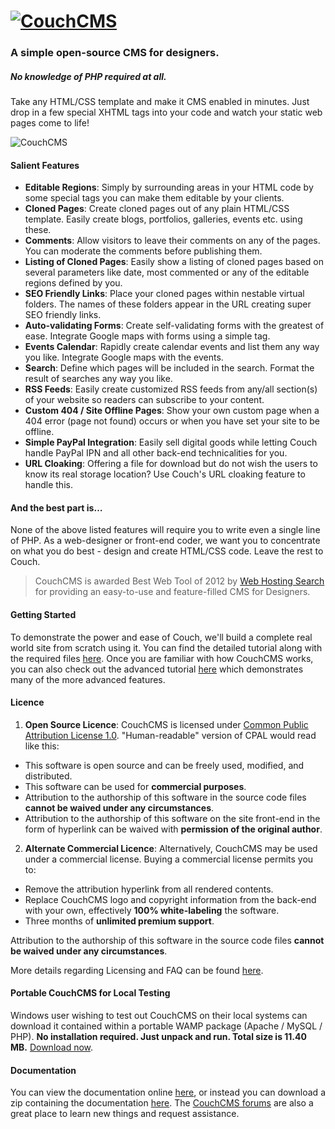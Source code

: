 # [![CouchCMS](http://www.couchcms.com/img/logo.png "CouchCMS")](http://www.couchcms.com/)
### A simple open-source CMS for designers.

##### No knowledge of PHP required at all.
Take any HTML/CSS template and make it CMS enabled in minutes. Just drop in a few special XHTML tags into your code and watch your static web pages come to life!

![CouchCMS](http://www.couchcms.com/img/intro-bg.png "CouchCMS")

#### Salient Features
* **Editable Regions**: Simply by surrounding areas in your HTML code by some special tags you can make them editable by your clients.
* **Cloned Pages**: Create cloned pages out of any plain HTML/CSS template. Easily create blogs, portfolios, galleries, events etc. using these.
* **Comments**: Allow visitors to leave their comments on any of the pages. You can moderate the comments before publishing them.
* **Listing of Cloned Pages**: Easily show a listing of cloned pages based on several parameters like date, most commented or any of the editable regions defined by you.
* **SEO Friendly Links**: Place your cloned pages within nestable virtual folders. The names of these folders appear in the URL creating super SEO friendly links.
* **Auto-validating Forms**: Create self-validating forms with the greatest of ease. Integrate Google maps with forms using a simple tag.
* **Events Calendar**: Rapidly create calendar events and list them any way you like. Integrate Google maps with the events.
* **Search**: Define which pages will be included in the search. Format the result of searches any way you like.
* **RSS Feeds**: Easily create customized RSS feeds from any/all section(s) of your website so readers can subscribe to your content.
* **Custom 404 / Site Offline Pages**: Show your own custom page when a 404 error (page not found) occurs or when you have set your site to be offline.
* **Simple PayPal Integration**: Easily sell digital goods while letting Couch handle PayPal IPN and all other back-end technicalities for you.
* **URL Cloaking**: Offering a file for download but do not wish the users to know its real storage location? Use Couch's URL cloaking feature to handle this.

#### And the best part is&hellip;
None of the above listed features will require you to write even a single line of PHP. As a web-designer or front-end coder, we want you to concentrate on what you do best - design and create HTML/CSS code. Leave the rest to Couch.

> CouchCMS is awarded Best Web Tool of 2012 by [Web Hosting Search](http://www.webhostingsearch.com/) for providing an easy-to-use and feature-filled CMS for Designers.

#### Getting Started
To demonstrate the power and ease of Couch, we'll build a complete real world site from scratch using it. You can find the detailed tutorial along with the required files [here](http://www.couchcms.com/docs/tutorials/portfolio-site/). Once you are familiar with how CouchCMS works, you can also check out the advanced tutorial [here](http://www.couchcms.com/docs/advanced-tutorial/) which demonstrates many of the more advanced features.

#### Licence
 1. **Open Source Licence**: CouchCMS is licensed under [Common Public Attribution License 1.0](http://opensource.org/licenses/cpal_1.0). "Human-readable" version of CPAL would read like this:
  * This software is open source and can be freely used, modified, and distributed.
  * This software can be used for **commercial purposes**.
  * Attribution to the authorship of this software in the source code files **cannot be waived under any circumstances**.
  * Attribution to the authorship of this software on the site front-end in the form of hyperlink can be waived with **permission of the original author**.

 2. **Alternate Commercial Licence**: Alternatively, CouchCMS may be used under a commercial license. Buying a commercial license permits you to:
  * Remove the attribution hyperlink from all rendered contents.
  * Replace CouchCMS logo and copyright information from the back-end with your own, effectively **100% white-labeling** the software.
  * Three months of **unlimited premium support**.

 Attribution to the authorship of this software in the source code files **cannot be waived under any circumstances**.

More details regarding Licensing and FAQ can be found [here](http://www.couchcms.com/products/).

#### Portable CouchCMS for Local Testing
Windows user wishing to test out CouchCMS on their local systems can download it contained within a portable WAMP package (Apache / MySQL / PHP). **No installation required. Just unpack and run. Total size is 11.40 MB.** [Download now](http://www.couchcms.com/products/).

#### Documentation
You can view the documentation online [here](http://www.couchcms.com/docs/), or instead you can download a zip containing the documentation [here](http://www.couchcms.com/docs/documentation.zip). The [CouchCMS forums](http://www.couchcms.com/forum/) are also a great place to learn new things and request assistance.
